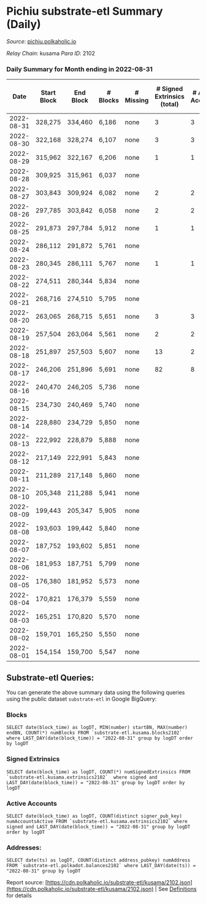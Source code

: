 # Pichiu substrate-etl Summary (Daily)

_Source_: [pichiu.polkaholic.io](https://pichiu.polkaholic.io)

*Relay Chain*: kusama
*Para ID*: 2102



### Daily Summary for Month ending in 2022-08-31


| Date | Start Block | End Block | # Blocks | # Missing | # Signed Extrinsics (total) | # Active Accounts | # Addresses with Balances | # Events | # Transfers | # XCM Transfers In | # XCM Transfers Out |
| ---- | ----------- | --------- | -------- | --------- | --------------------------- | ----------------- | ------------------------- | -------- | ----------- | ------------------ | ------------------- |
| 2022-08-31 | 328,275 | 334,460 | 6,186 | none  | 3 | 3 | 654 | 12,384 |   |   |   |
| 2022-08-30 | 322,168 | 328,274 | 6,107 | none  | 3 | 3 | 654 | 12,230 | 2  |   |   |
| 2022-08-29 | 315,962 | 322,167 | 6,206 | none  | 1 | 1 | 654 | 12,418 |   |   |   |
| 2022-08-28 | 309,925 | 315,961 | 6,037 | none  |  |  | 654 | 12,077 |   |   |   |
| 2022-08-27 | 303,843 | 309,924 | 6,082 | none  | 2 | 2 | 654 | 12,174 |   |   |   |
| 2022-08-26 | 297,785 | 303,842 | 6,058 | none  | 2 | 2 | 654 | 12,125 |   |   |   |
| 2022-08-25 | 291,873 | 297,784 | 5,912 | none  | 1 | 1 | 654 | 11,830 |   |   |   |
| 2022-08-24 | 286,112 | 291,872 | 5,761 | none  |  |  | 654 | 11,526 |   |   |   |
| 2022-08-23 | 280,345 | 286,111 | 5,767 | none  | 1 | 1 | 654 | 11,540 |   |   |   |
| 2022-08-22 | 274,511 | 280,344 | 5,834 | none  |  |  | 654 | 11,673 |   | 1  |   |
| 2022-08-21 | 268,716 | 274,510 | 5,795 | none  |  |  | 654 | 11,593 |   |   |   |
| 2022-08-20 | 263,065 | 268,715 | 5,651 | none  | 3 | 3 | 654 | 11,314 |   |   |   |
| 2022-08-19 | 257,504 | 263,064 | 5,561 | none  | 2 | 2 | 654 | 11,131 |   |   |   |
| 2022-08-18 | 251,897 | 257,503 | 5,607 | none  | 13 | 2 | 654 | 11,310 | 5  | 12  |   |
| 2022-08-17 | 246,206 | 251,896 | 5,691 | none  | 82 | 8 | 654 | 16,279 | 1,296  | 3  |   |
| 2022-08-16 | 240,470 | 246,205 | 5,736 | none  |  |  | 8 | 11,475 |   |   |   |
| 2022-08-15 | 234,730 | 240,469 | 5,740 | none  |  |  | 8 | 11,483 |   |   |   |
| 2022-08-14 | 228,880 | 234,729 | 5,850 | none  |  |  | 8 | 11,703 |   |   |   |
| 2022-08-13 | 222,992 | 228,879 | 5,888 | none  |  |  | 8 | 11,780 |   |   |   |
| 2022-08-12 | 217,149 | 222,991 | 5,843 | none  |  |  | 8 | 11,689 |   |   |   |
| 2022-08-11 | 211,289 | 217,148 | 5,860 | none  |  |  | 8 | 11,730 |   | 2  |   |
| 2022-08-10 | 205,348 | 211,288 | 5,941 | none  |  |  | 7 | 11,885 |   |   |   |
| 2022-08-09 | 199,443 | 205,347 | 5,905 | none  |  |  | 7 | 11,814 |   |   |   |
| 2022-08-08 | 193,603 | 199,442 | 5,840 | none  |  |  | 7 | 11,683 |   |   |   |
| 2022-08-07 | 187,752 | 193,602 | 5,851 | none  |  |  | 7 | 11,705 |   |   |   |
| 2022-08-06 | 181,953 | 187,751 | 5,799 | none  |  |  | 7 | 11,601 |   |   |   |
| 2022-08-05 | 176,380 | 181,952 | 5,573 | none  |  |  | 7 | 11,150 |   |   |   |
| 2022-08-04 | 170,821 | 176,379 | 5,559 | none  |  |  | 7 | 11,121 |   |   |   |
| 2022-08-03 | 165,251 | 170,820 | 5,570 | none  |  |  | 7 | 11,143 |   |   |   |
| 2022-08-02 | 159,701 | 165,250 | 5,550 | none  |  |  | 7 | 11,103 |   |   |   |
| 2022-08-01 | 154,154 | 159,700 | 5,547 | none  |  |  | 7 | 11,097 |   |   |   |

## Substrate-etl Queries:
You can generate the above summary data using the following queries using the public dataset `substrate-etl` in Google BigQuery:


### Blocks
```
SELECT date(block_time) as logDT, MIN(number) startBN, MAX(number) endBN, COUNT(*) numBlocks FROM `substrate-etl.kusama.blocks2102`  where LAST_DAY(date(block_time)) = "2022-08-31" group by logDT order by logDT
```


### Signed Extrinsics
```
SELECT date(block_time) as logDT, COUNT(*) numSignedExtrinsics FROM `substrate-etl.kusama.extrinsics2102`  where signed and LAST_DAY(date(block_time)) = "2022-08-31" group by logDT order by logDT
```


### Active Accounts
```
SELECT date(block_time) as logDT, COUNT(distinct signer_pub_key) numAccountsActive FROM `substrate-etl.kusama.extrinsics2102` where signed and LAST_DAY(date(block_time)) = "2022-08-31" group by logDT order by logDT
```


### Addresses:
```
SELECT date(ts) as logDT, COUNT(distinct address_pubkey) numAddress FROM `substrate-etl.polkadot.balances2102` where LAST_DAY(date(ts)) = "2022-08-31" group by logDT
```



Report source: [https://cdn.polkaholic.io/substrate-etl/kusama/2102.json](https://cdn.polkaholic.io/substrate-etl/kusama/2102.json) | See [Definitions](/DEFINITIONS.md) for details
